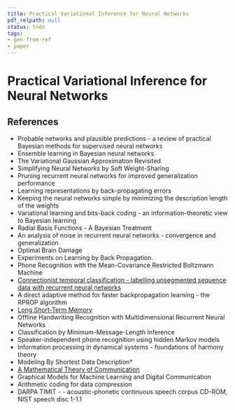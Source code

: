 ```yaml
---
title: Practical Variational Inference for Neural Networks
pdf_relpath: null
status: todo
tags:
- gen-from-ref
- paper
---
```


# Practical Variational Inference for Neural Networks

## References

- Probable networks and plausible predictions - a review of practical Bayesian methods for supervised neural networks
- Ensemble learning in Bayesian neural networks
- The Variational Gaussian Approximation Revisited
- Simplifying Neural Networks by Soft Weight-Sharing
- Pruning recurrent neural networks for improved generalization performance
- Learning representations by back-propagating errors
- Keeping the neural networks simple by minimizing the description length of the weights
- Variational learning and bits-back coding - an information-theoretic view to Bayesian learning
- Radial Basis Functions - A Bayesian Treatment
- An analysis of noise in recurrent neural networks - convergence and generalization
- Optimal Brain Damage
- Experiments on Learning by Back Propagation.
- Phone Recognition with the Mean-Covariance Restricted Boltzmann Machine
- [Connectionist temporal classification - labelling unsegmented sequence data with recurrent neural networks](./connectionist-temporal-classification-labelling-unsegmented-sequence-data-with-recurrent-neural-networks.md)
- A direct adaptive method for faster backpropagation learning - the RPROP algorithm
- [Long Short-Term Memory](./long-short-term-memory.md)
- Offline Handwriting Recognition with Multidimensional Recurrent Neural Networks
- Classification by Minimum-Message-Length Inference
- Speaker-independent phone recognition using hidden Markov models
- Information processing in dynamical systems - foundations of harmony theory
- Modeling By Shortest Data Description*
- [A Mathematical Theory of Communication](./a-mathematical-theory-of-communication.md)
- Graphical Models for Machine Learning and Digital Communication
- Arithmetic coding for data compression
- DARPA TIMIT - - acoustic-phonetic continuous speech corpus CD-ROM, NIST speech disc 1-1.1

